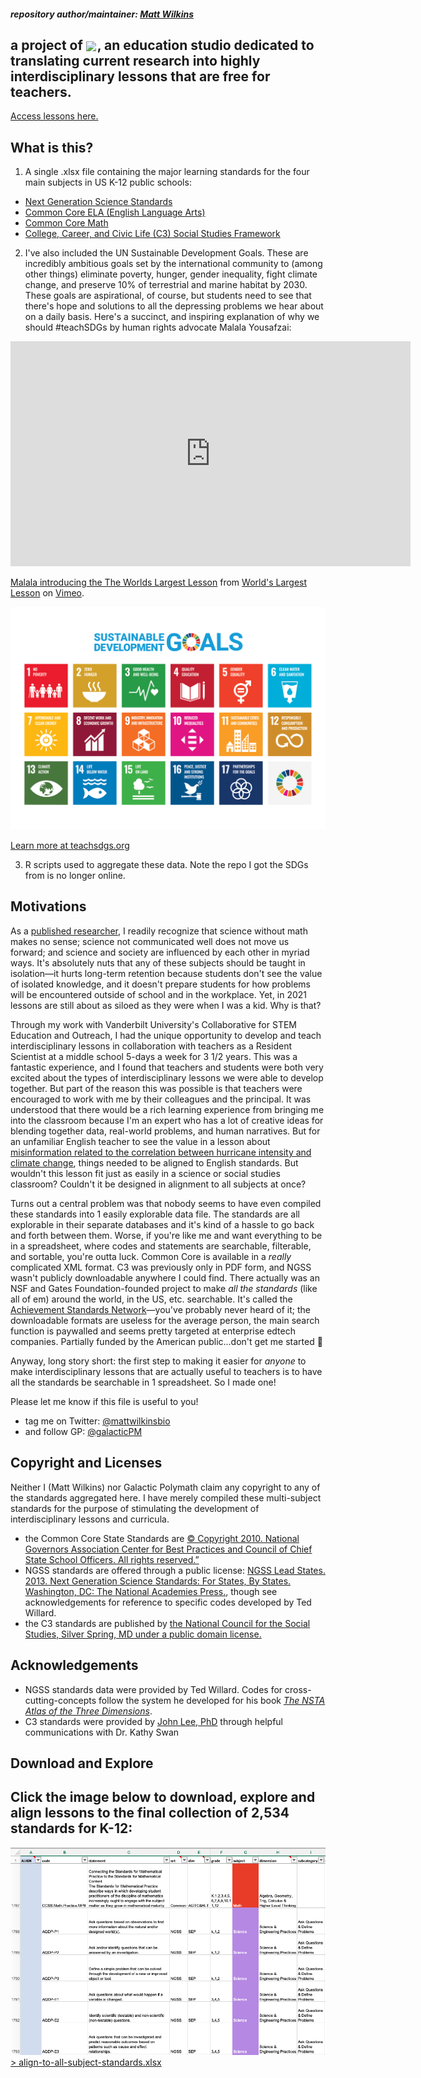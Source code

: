 ##### repository author/maintainer: [Matt Wilkins](http://www.mattwilkinsbio.com/)

<h2 id="title"> a project of
  <img src="https://res.cloudinary.com/galactic-polymath/image/upload/v1593304395/logos/GP_logo_wordmark_horiz_grad_transBG_300_lqdj7q.png" height="30px"  style="vertical-align: middle;margin: auto 2px auto 0; ">, an education studio dedicated to translating current research into highly interdisciplinary lessons that are free for teachers. 
</h2>
<a href="https://www.galacticpolymath.com/lessons">Access lessons here.</a>

## What is this?
1. A single .xlsx file containing the major learning standards for the four main subjects in US K-12 public schools:
- [Next Generation Science Standards](https://www.nextgenscience.org/)
- [Common Core ELA (English Language Arts)](http://www.corestandards.org/ELA-Literacy/)
- [Common Core Math](http://www.corestandards.org/Math/)
- [College, Career, and Civic Life (C3) Social Studies Framework](https://www.socialstudies.org/standards/c3)

2. I've also included the UN Sustainable Development Goals. These are incredibly ambitious goals set by the international community to (among other things) eliminate poverty, hunger, gender inequality, fight climate change, and preserve 10% of terrestrial and marine habitat by 2030. These goals are aspirational, of course, but students need to see that there's hope and solutions to all the depressing problems we hear about on a daily basis. Here's a succinct, and inspiring explanation of why we should #teachSDGs by human rights advocate Malala Yousafzai:

<iframe src="https://player.vimeo.com/video/138852758" width="640" height="360" frameborder="0" allow="autoplay; fullscreen; picture-in-picture" allowfullscreen></iframe>
<p><a href="https://vimeo.com/138852758">Malala introducing the The Worlds Largest Lesson</a> from <a href="https://vimeo.com/worldslargestlesson">World&#039;s Largest Lesson</a> on <a href="https://vimeo.com">Vimeo</a>.</p>

![The UN Sustainable development goals](assets/sdgPoster.png)

[Learn more at teachsdgs.org](http://www.teachsdgs.org/)

3. R scripts used to aggregate these data. Note the repo I got the SDGs from is no longer online.

## Motivations
As a [published researcher](https://scholar.google.com/citations?user=MZKGDvAAAAAJ&hl=en), I readily recognize that science without math makes no sense; science not communicated well does not move us forward; and science and society are influenced by each other in myriad ways. It's absolutely nuts that any of these subjects should be taught in isolation—it hurts long-term retention because students don't see the value of isolated knowledge, and it doesn't prepare students for how problems will be encountered outside of school and in the workplace. Yet, in 2021 lessons are still about as siloed as they were when I was a kid. Why is that?

Through my work with Vanderbilt University's Collaborative for STEM Education and Outreach, I had the unique opportunity to develop and teach interdisciplinary lessons in collaboration with teachers as a Resident Scientist at a middle school 5-days a week for 3 1/2 years. This was a fantastic experience, and I found that teachers and students were both very excited about the types of interdisciplinary lessons we were able to develop together. But part of the reason this was possible is that teachers were encouraged to work with me by their colleagues and the principal. It was understood that there would be a rich learning experience from bringing me into the classroom because I'm an expert who has a lot of creative ideas for blending together data, real-world problems, and human narratives. But for an unfamiliar English teacher to see the value in a lesson about [misinformation related to the correlation between hurricane intensity and climate change](https://docs.google.com/document/d/1uMYhNRgJbLd4Xnwx4yy5D71lioL6KyFTAWU5ZeA-cuA/edit#heading=h.fkzf9dxy3fcg), things needed to be aligned to English standards. But wouldn't this lesson fit just as easily in a science or social studies classroom? Couldn't it be designed in alignment to all subjects at once?

Turns out a central problem was that nobody seems to have even compiled these standards into 1 easily explorable data file. The standards are all explorable in their separate databases and it's kind of a hassle to go back and forth between them. Worse, if you're like me and want everything to be in a spreadsheet, where codes and statements are searchable, filterable, and sortable, you're outta luck. Common Core is available in a *really* complicated XML format. C3 was previously only in PDF form, and NGSS wasn't publicly downloadable anywhere I could find. There actually was an NSF and Gates Foundation-founded project to make *all the standards* (like all of em) around the world, in the US, etc. searchable. It's called the [Achievement Standards Network](http://www.achievementstandards.org/resources/ASNJurisdiction)—you've probably never heard of it; the downloadable formats are useless for the average person, the main search function is paywalled and seems pretty targeted at enterprise edtech companies. Partially funded by the American public...don't get me started :vomiting_face:

Anyway, long story short: the first step to making it easier for *anyone* to make interdisciplinary lessons that are actually useful to teachers is to have all the standards be searchable in 1 spreadsheet. So I made one! 

Please let me know if this file is useful to you! 
- tag me on Twitter: [@mattwilkinsbio](https://twitter.com/mattwilkinsbio)
- and follow GP: [@galacticPM](https://twitter.com/GalacticPM)

## Copyright and Licenses
Neither I (Matt Wilkins) nor Galactic Polymath claim any copyright to any of the standards aggregated here. I have merely compiled these multi-subject standards for the purpose of stimulating the development of interdisciplinary lessons and curricula.
- the Common Core State Standards are [© Copyright 2010. National Governors Association Center for Best Practices and Council of Chief State School Officers. All rights reserved.”](http://www.corestandards.org/public-license/)
- NGSS standards are offered through a public license: [NGSS Lead States. 2013. Next Generation Science Standards: For States, By States. Washington, DC: The National Academies Press.](https://www.nextgenscience.org/trademark-and-copyright##3.0), though see acknowledgements for reference to specific codes developed by Ted Willard.
- the C3 standards are published by [the National Council for the Social Studies, Silver Spring, MD under a public domain license.](https://www.socialstudies.org/sites/default/files/2017/Jun/c3-framework-for-social-studies-rev0617.pdf)

## Acknowledgements
- NGSS standards data were provided by Ted Willard. Codes for cross-cutting-concepts follow the system he developed for his book [*The NSTA Atlas of the Three Dimensions*](https://my.nsta.org/resource/117948).
- C3 standards were provided by [John Lee, PhD](https://ced.ncsu.edu/people/jklee/) through helpful communications with Dr. Kathy Swan

## Download and Explore
## Click the image below to download, explore and align lessons to the final collection of 2,534 standards for K-12:
<a href="https://raw.githubusercontent.com/galacticpolymath/standardX/master/align-to-all-subject-standards.xlsx" download>
<img src="assets/standards_screenshot.png" alt="screenshot of an Excel spreadsheet with code, standard statements and other standards information for a few math and science standards">
</a>
<a href="https://raw.githubusercontent.com/galacticpolymath/standardX/master/align-to-all-subject-standards.xlsx" download> > align-to-all-subject-standards.xlsx</a>
